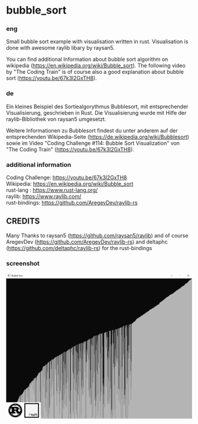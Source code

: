 # bubble_sort # 

### eng ###
Small bubble sort example with visualisation written in rust.
Visualisation is done with awesome raylib libary by raysan5.

You can find additional Information about bubble sort algorithm on wikipedia (https://en.wikipedia.org/wiki/Bubble_sort).
The following video by "The Coding Train" is of course also a good explanation about bubble sort (https://youtu.be/67k3I2GxTH8).

### de ###
Ein kleines Beispiel des Sortiealgorythmus Bubblesort, mit entsprechender Visualisierung, geschrieben in Rust.
Die Visualisierung wurde mit Hilfe der raylib-Bibliothek von raysan5 umgesetzt.

Weitere Informationen zu Bubblesort findest du unter anderem auf der entsprechenden Wikipedia-Seite (https://de.wikipedia.org/wiki/Bubblesort)
sowie im Video "Coding Challenge #114: Bubble Sort Visualization" von "The Coding Train" (https://youtu.be/67k3I2GxTH8).

### additional information ###
Coding Challenge: https://youtu.be/67k3I2GxTH8<br/>
Wikipedia: https://en.wikipedia.org/wiki/Bubble_sort<br/>
rust-lang : https://www.rust-lang.org/<br/>
raylib: https://www.raylib.com/<br/>
rust-bindings: https://github.com/AregevDev/raylib-rs<br/>

## CREDITS ##
Many Thanks to raysan5 (https://github.com/raysan5/raylib) and of course
AregevDev (https://github.com/AregevDev/raylib-rs) and deltaphc (https://github.com/deltaphc/raylib-rs)
for the rust-bindings

### screenshot ###
![Alt text](/screenshot.png?raw=true "Bubble Sort in Rust - Screenshot")
